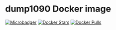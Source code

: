 # dump1090 Docker image 
[![Microbadger](https://images.microbadger.com/badges/image/linarotechnologies/dump1090-docker.svg)](http://microbadger.com/images/linarotechnologies/dump1090-docker "Image size")
[![Docker Stars](https://img.shields.io/docker/stars/linarotechnologies/dump1090-docker.svg?maxAge=86400)](https://hub.docker.com/r/linarotechnologies/dump1090-docker/)
[![Docker Pulls](https://img.shields.io/docker/pulls/linarotechnologies/dump1090-docker.svg?maxAge=86400)](https://hub.docker.com/r/linarotechnologies/dump1090-docker/)

